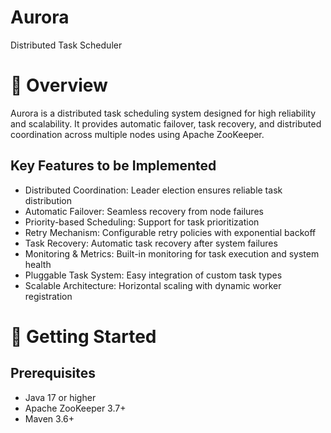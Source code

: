 # Aurora
Distributed Task Scheduler

# 🌟 Overview
Aurora is a distributed task scheduling system designed for high reliability and scalability. It provides automatic failover, task recovery, and distributed coordination across multiple nodes using Apache ZooKeeper.

## Key Features to be Implemented

- Distributed Coordination: Leader election ensures reliable task distribution
- Automatic Failover: Seamless recovery from node failures
- Priority-based Scheduling: Support for task prioritization
- Retry Mechanism: Configurable retry policies with exponential backoff
- Task Recovery: Automatic task recovery after system failures
- Monitoring & Metrics: Built-in monitoring for task execution and system health
- Pluggable Task System: Easy integration of custom task types
- Scalable Architecture: Horizontal scaling with dynamic worker registration

# 🚀 Getting Started

## Prerequisites

- Java 17 or higher
- Apache ZooKeeper 3.7+
- Maven 3.6+